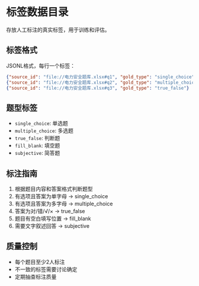# 标签数据目录

存放人工标注的真实标签，用于训练和评估。

## 标签格式

JSONL格式，每行一个标签：
```json
{"source_id": "file://电力安全题库.xlsx#q1", "gold_type": "single_choice"}
{"source_id": "file://电力安全题库.xlsx#q2", "gold_type": "multiple_choice"}
{"source_id": "file://电力安全题库.xlsx#q3", "gold_type": "true_false"}
```

## 题型标签

- `single_choice`: 单选题
- `multiple_choice`: 多选题  
- `true_false`: 判断题
- `fill_blank`: 填空题
- `subjective`: 简答题

## 标注指南

1. 根据题目内容和答案格式判断题型
2. 有选项且答案为单字母 → single_choice
3. 有选项且答案为多字母 → multiple_choice
4. 答案为对/错/√/× → true_false
5. 题目有空白填写位置 → fill_blank
6. 需要文字叙述回答 → subjective

## 质量控制

- 每个题目至少2人标注
- 不一致的标签需要讨论确定
- 定期抽查标注质量
